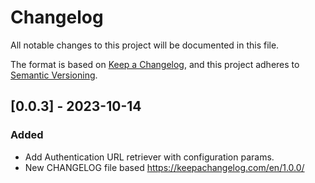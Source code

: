 # Changelog

All notable changes to this project will be documented in this file.

The format is based on [Keep a Changelog](https://keepachangelog.com/en/1.0.0/),
and this project adheres to [Semantic Versioning](https://semver.org/spec/v2.0.0.html).

## [0.0.3] - 2023-10-14

### Added
- Add Authentication URL retriever with configuration params.
- New CHANGELOG file based https://keepachangelog.com/en/1.0.0/